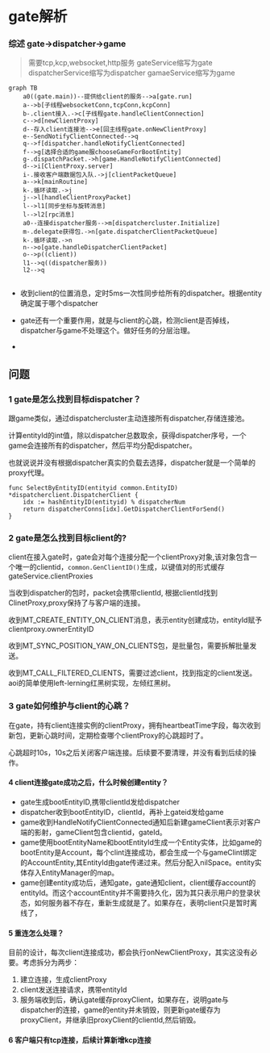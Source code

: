 # gate解析



### 综述 gate->dispatcher->game
>需要tcp,kcp,websocket,http服务
>gateService缩写为gate
>dispatcherService缩写为dispatcher
>gamaeService缩写为game

```mermaid
graph TB
    a0((gate.main))--提供给client的服务-->a[gate.run]
    a-->b[子线程websocketConn,tcpConn,kcpConn]
    b-.client接入.->c[子线程gate.handleClientConnection]
    c-->d[newClientProxy]
    d--存入client连接池-->e[回主线程gate.onNewClientProxy]
    e--SendNotifyClientConnected-->q
    q-->f[dispatcher.handleNotifyClientConnected]
    f-->g[选择合适的game服chooseGameForBootEntity]
    g-.dispatchPacket.->h[game.HandleNotifyClientConnected]
    d-->i[ClientProxy.server]
    i-.接收客户端数据包入队.->j[clientPacketQueue]
    a-->k[mainRoutine]
    k-.循环读取.->j
    j-->l[handleClientProxyPacket]
    l-->l1[同步坐标与旋转消息]
    l-->l2[rpc消息]
    a0--连接dispatcher服务-->m[dispatchercluster.Initialize]
    m-.delegate获得包.->n[gate.dispatcherClientPacketQueue]
    k-.循环读取.->n
    n-->o[gate.handleDispatcherClientPacket]
    o-->p((client))
    l1-->q((dispatcher服务))
    l2-->q


```

* 收到client的位置消息，定时5ms一次性同步给所有的dispatcher。根据entity确定属于哪个dispatcher

* gate还有一个重要作用，就是与client的心跳，检测client是否掉线，dispatcher与game不处理这个。做好任务的分层治理。

* 


## 问题

 ### 1 gate是怎么找到目标dispatcher？

跟game类似，通过dispatchercluster主动连接所有dispatcher,存储连接池。

计算entityId的int值，除以dispatcher总数取余，获得dispatcher序号，一个game会连接所有的dispatcher，然后平均分配dispatcher。

也就说说并没有根据dispatcher真实的负载去选择，dispatcher就是一个简单的proxy代理。

```
func SelectByEntityID(entityid common.EntityID) *dispatcherclient.DispatcherClient {
	idx := hashEntityID(entityid) % dispatcherNum
	return dispatcherConns[idx].GetDispatcherClientForSend()
}
```

 ### 2 gate是怎么找到目标client的?

 client在接入gate时，gate会对每个连接分配一个clientProxy对象,该对象包含一个唯一的clientid，`common.GenClientID()`生成，以键值对的形式缓存gateService.clientProxies

 当收到dispatcher的包时，packet会携带clientId, 根据clientId找到ClinetProxy,proxy保持了与客户端的连接。

 收到MT_CREATE_ENTITY_ON_CLIENT消息，表示entity创建成功，entityId赋予clientproxy.ownerEntityID

 收到MT_SYNC_POSITION_YAW_ON_CLIENTS包，是批量包，需要拆解批量发送。

 收到MT_CALL_FILTERED_CLIENTS，需要过滤client，找到指定的client发送。aoi的简单使用left-lerning红黑树实现，左倾红黑树。

### 3 gate如何维护与client的心跳？


在gate，持有client连接实例的clientProxy，拥有heartbeatTime字段，每次收到新包，更新心跳时间，定期检查哪个clientProxy的心跳超时了。

心跳超时10s，10s之后关闭客户端连接。后续要不要清理，并没有看到后续的操作。

#### 4 client连接gate成功之后，什么时候创建entity？

* gate生成bootEntityID,携带clientId发给dispatcher
* dispatcher收到bootEntityID，clientId，再补上gateid发给game
* game收到HandleNotifyClientConnected通知后新建gameClient表示对客户端的影射，gameClient包含clientid，gateId。
* game使用bootEntityName和bootEntityId生成一个Entity实体，比如game的bootEntity是Account，每个clint连接成功，都会生成一个与gameClint绑定的AccountEntity,其EntityId由gate传递过来。然后分配入nilSpace。entity实体存入EntityManager的map。
* game创建entity成功后，通知gate，gate通知client，client缓存account的entityId。而这个accountEntity并不需要持久化，因为其只表示用户的登录状态，如何服务器不存在，重新生成就是了。如果存在，表明client只是暂时离线了，

#### 5 重连怎么处理？

目前的设计，每次client连接成功，都会执行onNewClientProxy，其实这没有必要。考虑拆分为两步：
1. 建立连接，生成clientProxy
2. client发送连接请求，携带entityId
3. 服务端收到后，确认gate缓存proxyClient，如果存在，说明gate与dispatcher的连接，game的entity并未销毁，则更新gate缓存为proxyClient，并继承旧proxyClient的clientId,然后销毁。

#### 6 客户端只有tcp连接，后续计算新增kcp连接